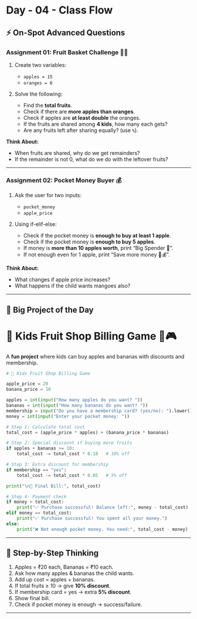 # **Day - 04 - Class Flow**

## ⚡ On-Spot Advanced Questions 

### **Assignment 01: Fruit Basket Challenge** 🍎🍊

1. Create two variables:

   * `apples = 15`
   * `oranges = 6`

2. Solve the following:

   * Find the **total fruits**.
   * Check if there are **more apples than oranges**.
   * Check if apples are **at least double** the oranges.
   * If the fruits are shared among **4 kids**, how many each gets?
   * Are any fruits left after sharing equally? (use `%`).

**Think About:**

* When fruits are shared, why do we get remainders?
* If the remainder is not 0, what do we do with the leftover fruits?

---

### **Assignment 02: Pocket Money Buyer** 💰

1. Ask the user for two inputs:

   * `pocket_money`
   * `apple_price`

2. Using if-elif-else:

   * Check if the pocket money is **enough to buy at least 1 apple**.
   * Check if the pocket money is **enough to buy 5 apples**.
   * If money is **more than 10 apples worth**, print “Big Spender 🎉”.
   * If not enough even for 1 apple, print “Save more money 🐷💰”.

**Think About:**

* What changes if apple price increases?
* What happens if the child wants mangoes also?

---

## 🚀 Big Project of the Day

# **🍎 Kids Fruit Shop Billing Game** 🛒🎮

A **fun project** where kids can buy apples and bananas with discounts and membership.

```python
# 🍎 Kids Fruit Shop Billing Game

apple_price = 20
banana_price = 10

apples = int(input("How many apples do you want? "))
bananas = int(input("How many bananas do you want? "))
membership = input("Do you have a membership card? (yes/no): ").lower()
money = int(input("Enter your pocket money: "))

# Step 1: Calculate total cost
total_cost = (apple_price * apples) + (banana_price * bananas)

# Step 2: Special discount if buying more fruits
if apples + bananas >= 10:
    total_cost -= total_cost * 0.10   # 10% off

# Step 3: Extra discount for membership
if membership == "yes":
    total_cost -= total_cost * 0.05   # 5% off

print("\n🧾 Final Bill:", total_cost)

# Step 4: Payment check
if money > total_cost:
    print("✅ Purchase successful! Balance left:", money - total_cost)
elif money == total_cost:
    print("✅ Purchase successful! You spent all your money.")
else:
    print("❌ Not enough pocket money. You need:", total_cost - money)
```

---

## 📝 Step-by-Step Thinking

1. Apples = ₹20 each, Bananas = ₹10 each.
2. Ask how many apples & bananas the child wants.
3. Add up cost = apples + bananas.
4. If total fruits ≥ 10 → give **10% discount**.
5. If membership card = yes → extra **5% discount**.
6. Show final bill.
7. Check if pocket money is enough → success/failure.

---
